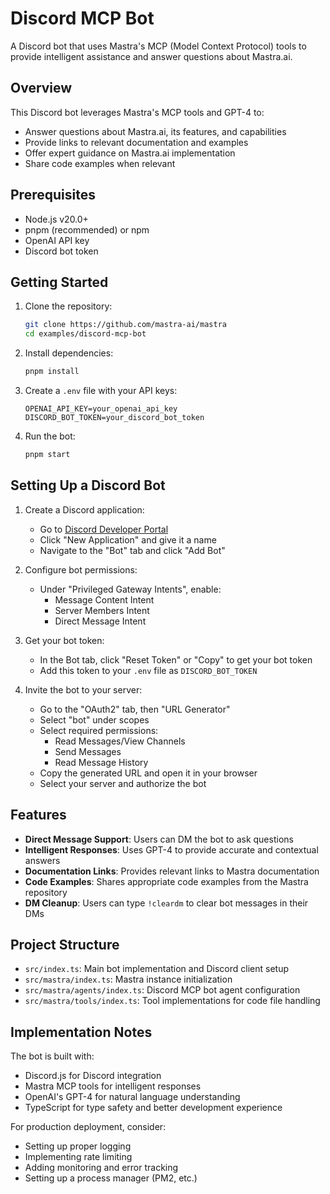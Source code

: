 # Discord MCP Bot

A Discord bot that uses Mastra's MCP (Model Context Protocol) tools to provide intelligent assistance and answer questions about Mastra.ai.

## Overview

This Discord bot leverages Mastra's MCP tools and GPT-4 to:
- Answer questions about Mastra.ai, its features, and capabilities
- Provide links to relevant documentation and examples
- Offer expert guidance on Mastra.ai implementation
- Share code examples when relevant

## Prerequisites

- Node.js v20.0+
- pnpm (recommended) or npm
- OpenAI API key
- Discord bot token

## Getting Started

1. Clone the repository:

   ```bash
   git clone https://github.com/mastra-ai/mastra
   cd examples/discord-mcp-bot
   ```

2. Install dependencies:

   ```bash
   pnpm install
   ```

3. Create a `.env` file with your API keys:

   ```
   OPENAI_API_KEY=your_openai_api_key
   DISCORD_BOT_TOKEN=your_discord_bot_token  
   ```

4. Run the bot:

   ```bash
   pnpm start
   ```

## Setting Up a Discord Bot

1. Create a Discord application:
   - Go to [Discord Developer Portal](https://discord.com/developers/applications)
   - Click "New Application" and give it a name
   - Navigate to the "Bot" tab and click "Add Bot"

2. Configure bot permissions:
   - Under "Privileged Gateway Intents", enable:
     - Message Content Intent
     - Server Members Intent
     - Direct Message Intent

3. Get your bot token:
   - In the Bot tab, click "Reset Token" or "Copy" to get your bot token
   - Add this token to your `.env` file as `DISCORD_BOT_TOKEN`

4. Invite the bot to your server:
   - Go to the "OAuth2" tab, then "URL Generator"
   - Select "bot" under scopes
   - Select required permissions:
     - Read Messages/View Channels
     - Send Messages
     - Read Message History
   - Copy the generated URL and open it in your browser
   - Select your server and authorize the bot

## Features

- **Direct Message Support**: Users can DM the bot to ask questions
- **Intelligent Responses**: Uses GPT-4 to provide accurate and contextual answers
- **Documentation Links**: Provides relevant links to Mastra documentation
- **Code Examples**: Shares appropriate code examples from the Mastra repository
- **DM Cleanup**: Users can type `!cleardm` to clear bot messages in their DMs

## Project Structure

- `src/index.ts`: Main bot implementation and Discord client setup
- `src/mastra/index.ts`: Mastra instance initialization
- `src/mastra/agents/index.ts`: Discord MCP bot agent configuration
- `src/mastra/tools/index.ts`: Tool implementations for code file handling

## Implementation Notes

The bot is built with:
- Discord.js for Discord integration
- Mastra MCP tools for intelligent responses
- OpenAI's GPT-4 for natural language understanding
- TypeScript for type safety and better development experience

For production deployment, consider:
- Setting up proper logging
- Implementing rate limiting
- Adding monitoring and error tracking
- Setting up a process manager (PM2, etc.)
